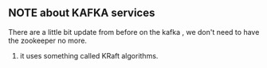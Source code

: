 ## NOTE about KAFKA services 

There are a little bit update from before
on the kafka , we don't need to have the  zookeeper no more. 
1. it uses something called KRaft algorithms. 
